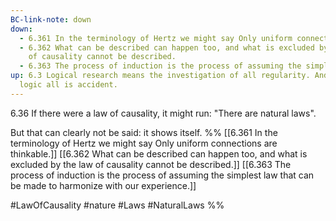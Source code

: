 ```yaml
---
BC-link-note: down
down:
  - 6.361 In the terminology of Hertz we might say Only uniform connections are thinkable.
  - 6.362 What can be described can happen too, and what is excluded by the law
    of causality cannot be described.
  - 6.363 The process of induction is the process of assuming the simplest law that can be made to harmonize with our experience.
up: 6.3 Logical research means the investigation of all regularity. And outside
  logic all is accident.
---
```

6.36 If there were a law of causality, it might run: "There are natural laws".

But that can clearly not be said: it shows itself.
%%
[[6.361 In the terminology of Hertz we might say Only uniform connections are thinkable.]]
[[6.362 What can be described can happen too, and what is excluded by the law of causality cannot be described.]]
[[6.363 The process of induction is the process of assuming the simplest law that can be made to harmonize with our experience.]]

#LawOfCausality #nature #Laws #NaturalLaws %%
